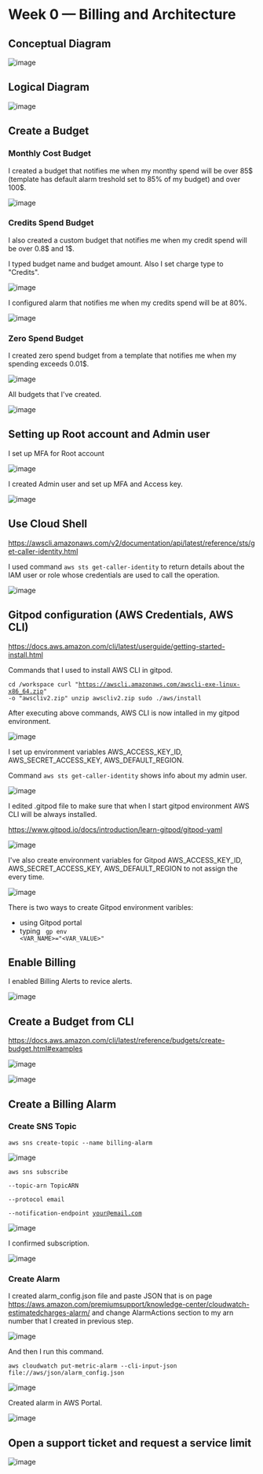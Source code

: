 # Week 0 — Billing and Architecture

## Conceptual Diagram

![image](https://user-images.githubusercontent.com/96197101/219812850-a0025123-3fcc-4fbb-8591-33e1d5280c1b.png)


## Logical Diagram

![image](https://user-images.githubusercontent.com/96197101/219813239-d4b6d833-ada2-4f24-ac80-3e09f59f46f6.png)

## Create a Budget

### Monthly Cost Budget 

I created a budget that notifies me when my monthy spend will be over 85$ (template has default alarm treshold set to 85% of my budget) and over 100$. 

![image](https://user-images.githubusercontent.com/96197101/219852691-a4239606-7afd-47ee-aec9-9b0f2332c68a.png)

### Credits Spend Budget

I also created a custom budget that notifies me when my credit spend will be over 0.8$ and 1$.

I typed budget name and budget amount. Also I set charge type to "Credits".

![image](https://user-images.githubusercontent.com/96197101/219853007-b19d4018-c94d-40a1-8cbd-ab65123d65fd.png)

I configured alarm that notifies me when my credits spend will be at 80%.

![image](https://user-images.githubusercontent.com/96197101/219853078-6ddb9b51-b8f6-4f80-9aed-50f06cbfe002.png)


### Zero Spend Budget

I created zero spend budget from a template that notifies me when my spending exceeds 0.01$.

![image](https://user-images.githubusercontent.com/96197101/219853776-002a1e37-9720-4cc2-8234-1f5b13bf36d9.png)


All budgets that I've created.

![image](https://user-images.githubusercontent.com/96197101/219853880-8f1113f9-cab7-46a6-b14c-25e310081942.png)

## Setting up Root account and Admin user

I set up MFA for Root account

![image](https://user-images.githubusercontent.com/96197101/219855018-9ca8a4ca-15b0-4099-b8b8-7261a7b48ad5.png)

I created Admin user and set up MFA and Access key.

![image](https://user-images.githubusercontent.com/96197101/219856443-5e4db848-e470-4b4d-896f-be53576d1690.png)


## Use Cloud Shell

https://awscli.amazonaws.com/v2/documentation/api/latest/reference/sts/get-caller-identity.html

I used command <code>aws sts get-caller-identity</code> to return details about the IAM user or role whose credentials are used to call the operation. 

![image](https://user-images.githubusercontent.com/96197101/219856557-2805bfc6-0fc0-4b6e-bc9d-39e91b24aaa9.png)


## Gitpod configuration (AWS Credentials, AWS CLI)

https://docs.aws.amazon.com/cli/latest/userguide/getting-started-install.html

Commands that I used to install AWS CLI in gitpod.

<code>cd /workspace
  curl "https://awscli.amazonaws.com/awscli-exe-linux-x86_64.zip" -o "awscliv2.zip"
  unzip awscliv2.zip
  sudo ./aws/install
</code>


After executing above commands, AWS CLI is now intalled in my gitpod environment.

![image](https://user-images.githubusercontent.com/96197101/219857307-ad015e4f-1565-4fc0-80f2-94bd63563a12.png)

I set up environment variables AWS_ACCESS_KEY_ID, AWS_SECRET_ACCESS_KEY, AWS_DEFAULT_REGION. 

Command <code>aws sts get-caller-identity</code> shows info about my admin user.

![image](https://user-images.githubusercontent.com/96197101/219857638-7d0fb529-7f12-42e9-807f-83397329f410.png)

I edited .gitpod file to make sure that when I start gitpod environment AWS CLI will be always installed. 

https://www.gitpod.io/docs/introduction/learn-gitpod/gitpod-yaml

![image](https://user-images.githubusercontent.com/96197101/219858134-9b3c37e2-0b95-4bf8-ab18-a6f365aa57b7.png)

I've also create environment variables for Gitpod AWS_ACCESS_KEY_ID, AWS_SECRET_ACCESS_KEY, AWS_DEFAULT_REGION to not assign the every time.

![image](https://user-images.githubusercontent.com/96197101/219863852-b03c0ffb-eaf5-4b08-ae99-4126316005ab.png)

There is two ways to create Gitpod environment varibles: 
  - using Gitpod portal
  - typing <code> gp env <VAR_NAME>="<VAR_VALUE>"</code>

  
 ## Enable Billing
  
  I enabled Billing Alerts to revice alerts.
  
  ![image](https://user-images.githubusercontent.com/96197101/219864585-003044b9-3061-46f6-8b0d-5842ae4b8f54.png)

 ## Create a Budget from CLI
  
  https://docs.aws.amazon.com/cli/latest/reference/budgets/create-budget.html#examples
  
  ![image](https://user-images.githubusercontent.com/96197101/219865265-fd1c646f-4f1a-4c54-ae45-b0b5d130304e.png)

  ![image](https://user-images.githubusercontent.com/96197101/219865302-62f17aad-1eef-4e6d-a38d-a32e6e868be9.png)

 ## Create a Billing Alarm
  
 ### Create SNS Topic
  
  <code>aws sns create-topic --name billing-alarm</code>
  
  ![image](https://user-images.githubusercontent.com/96197101/219865471-19d1600b-7897-44d3-b163-8c6aca056e6d.png)

  <code>aws sns subscribe \
    --topic-arn TopicARN \
    --protocol email \
    --notification-endpoint your@email.com</code>
  
  ![image](https://user-images.githubusercontent.com/96197101/219865500-c18c5ee6-b01d-4441-86f3-84fdab33a8ea.png)
  
  I confirmed subscription.
  
  ![image](https://user-images.githubusercontent.com/96197101/219865562-c50c2c29-1782-4c9d-9d96-acfdc2a09e26.png)
  
  ### Create Alarm
  
  I created alarm_config.json file and paste JSON that is on page https://aws.amazon.com/premiumsupport/knowledge-center/cloudwatch-estimatedcharges-alarm/ and change AlarmActions section to my arn number that I created in previous step. 
  
  ![image](https://user-images.githubusercontent.com/96197101/219865849-87e62f3c-6432-4ff6-9c82-2eae02eec519.png)

  And then I run this command.
  
  <code>aws cloudwatch put-metric-alarm --cli-input-json file://aws/json/alarm_config.json</code>
  
  ![image](https://user-images.githubusercontent.com/96197101/219866006-4788a286-3fac-4049-ae04-706c3ca7b11b.png)
  
 Created alarm in AWS Portal.
  
  ![image](https://user-images.githubusercontent.com/96197101/219866062-bcbf6514-f027-4c4f-b5e8-b2e2071bc627.png)

## Open a support ticket and request a service limit
  
  ![image](https://user-images.githubusercontent.com/96197101/219879084-b336f413-051e-4ac4-b0ac-5edc1e81c763.png)

  
  

